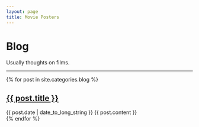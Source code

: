 ```yaml
---
layout: page
title: Movie Posters
---
```


# Blog

Usually thoughts on films.

---



  {% for post in site.categories.blog %}
  <article>
    <h2>
      <a href="{{ post.url }}" class="post-title">
        {{ post.title }}
      </a>
    </h2>
    <time datetime="{{ post.date | date: "%Y-%m-%d" }}" class="post-date">{{ post.date | date_to_long_string }}</time>
    {{ post.content }}
  </article>
{% endfor %}